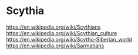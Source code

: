 # Scythia
https://en.wikipedia.org/wiki/Scythians https://en.wikipedia.org/wiki/Scythian_culture https://en.wikipedia.org/wiki/Scytho-Siberian_world https://en.wikipedia.org/wiki/Sarmatians
